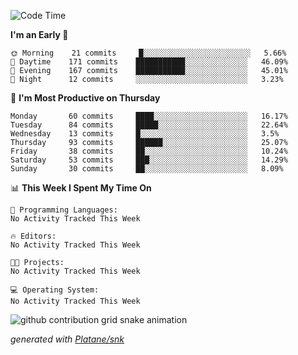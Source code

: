 <!--START_SECTION:waka-->
![Code Time](http://img.shields.io/badge/Code%20Time-198%20hrs%2018%20mins-blue)

**I'm an Early 🐤** 

```text
🌞 Morning    21 commits     █░░░░░░░░░░░░░░░░░░░░░░░░   5.66% 
🌆 Daytime    171 commits    ███████████░░░░░░░░░░░░░░   46.09% 
🌃 Evening    167 commits    ███████████░░░░░░░░░░░░░░   45.01% 
🌙 Night      12 commits     ░░░░░░░░░░░░░░░░░░░░░░░░░   3.23%

```
📅 **I'm Most Productive on Thursday** 

```text
Monday       60 commits     ████░░░░░░░░░░░░░░░░░░░░░   16.17% 
Tuesday      84 commits     █████░░░░░░░░░░░░░░░░░░░░   22.64% 
Wednesday    13 commits     █░░░░░░░░░░░░░░░░░░░░░░░░   3.5% 
Thursday     93 commits     ██████░░░░░░░░░░░░░░░░░░░   25.07% 
Friday       38 commits     ██░░░░░░░░░░░░░░░░░░░░░░░   10.24% 
Saturday     53 commits     ███░░░░░░░░░░░░░░░░░░░░░░   14.29% 
Sunday       30 commits     ██░░░░░░░░░░░░░░░░░░░░░░░   8.09%

```


📊 **This Week I Spent My Time On** 

```text
💬 Programming Languages: 
No Activity Tracked This Week

🔥 Editors: 
No Activity Tracked This Week

🐱‍💻 Projects: 
No Activity Tracked This Week

💻 Operating System: 
No Activity Tracked This Week

```


<!--END_SECTION:waka-->


<!--Snake Game-->
![github contribution grid snake animation](https://raw.githubusercontent.com/viggo-gascou/viggo-gascou/output/github-contribution-grid-snake.svg)

_generated with [Platane/snk](https://github.com/Platane/snk)_
<!--Snake Game-->

